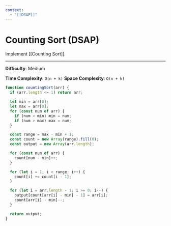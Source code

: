 ```yaml
---
context:
  - "[[DSAP]]"
---
```


# Counting Sort (DSAP)

Implement [[Counting Sort]].

---

**Difficulty**: Medium

**Time Complexity**: `O(n + k)`
**Space Complexity**: `O(n + k)`

```javascript
function countingSort(arr) {
  if (arr.length <= 1) return arr;

  let min = arr[0];
  let max = arr[0];
  for (const num of arr) {
    if (num < min) min = num;
    if (num > max) max = num;
  }

  const range = max - min + 1;
  const count = new Array(range).fill(0);
  const output = new Array(arr.length);

  for (const num of arr) {
    count[num - min]++;
  }

  for (let i = 1; i < range; i++) {
    count[i] += count[i - 1];
  }

  for (let i = arr.length - 1; i >= 0; i--) {
    output[count[arr[i] - min] - 1] = arr[i];
    count[arr[i] - min]--;
  }

  return output;
}
```
